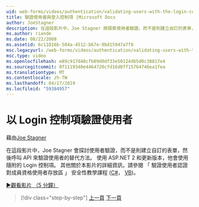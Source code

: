 ```yaml
---
uid: web-forms/videos/authentication/validating-users-with-the-login-control
title: 驗證使用者與登入控制項 |Microsoft Docs
author: JoeStagner
description: 在這段影片中，Joe Stagner 將探索使用者驗證，而不是則建立自訂的表單，然後呼叫 API 驗證使用替代的方法...
ms.author: riande
ms.date: 08/22/2008
ms.assetid: 6c11816b-504a-4512-b67e-9bd15947a7f8
msc.legacyurl: /web-forms/videos/authentication/validating-users-with-the-login-control
msc.type: video
ms.openlocfilehash: e89c917d40cfb09d0df33e50124db5d0c38817e4
ms.sourcegitcommit: 0f1119340e4464720cfd16d0ff15764746ea1fea
ms.translationtype: MT
ms.contentlocale: zh-TW
ms.lasthandoff: 04/17/2019
ms.locfileid: "59384957"
---
```

# <a name="validating-users-with-the-login-control"></a>以 Login 控制項驗證使用者

藉由[Joe Stagner](https://github.com/JoeStagner)

在這段影片中，Joe Stagner 會探討使用者驗證，而不是則建立自訂的表單，然後呼叫 API 來驗證使用者的替代方法。 使用 ASP.NET 2 和更新版本，他會使用隨附的 Login 控制項。 其他關於本影片的詳細資訊，請參閱 「 驗證使用者認證對成員資格使用者存放區 」 安全性教學課程 ([C#](../../overview/older-versions-security/membership/validating-user-credentials-against-the-membership-user-store-cs.md)， [VB](../../overview/older-versions-security/membership/validating-user-credentials-against-the-membership-user-store-vb.md))。

[&#9654;觀看影片 （5 分鐘）](https://channel9.msdn.com/Blogs/ASP-NET-Site-Videos/validating-users-with-the-login-control)

> [!div class="step-by-step"]
> [上一頁](validating-users-manually.md)
> [下一頁](adding-users-to-your-membership-system.md)
